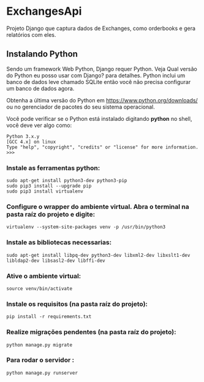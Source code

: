 # ExchangesApi
Projeto Django que captura dados de Exchanges, como orderbooks e gera relatórios com eles.


## Instalando Python
Sendo um framework Web Python, Django requer Python. Veja Qual versão do Python eu posso usar com Django? para detalhes. Python inclui um banco de dados leve chamado SQLite então você não precisa configurar um banco de dados agora.

Obtenha a última versão do Python em https://www.python.org/downloads/ ou no gerenciador de pacotes do seu sistema operacional.

Você pode verificar se o Python está instalado digitando **python** no shell, você deve ver algo como:

```
Python 3.x.y
[GCC 4.x] on linux
Type "help", "copyright", "credits" or "license" for more information.
>>>
```

### Instale as ferramentas python:
```
sudo apt-get install python3-dev python3-pip
sudo pip3 install --upgrade pip
sudo pip3 install virtualenv
```

### Configure o wrapper do ambiente virtual. Abra o terminal na pasta raíz do projeto e digite:
```
virtualenv --system-site-packages venv -p /usr/bin/python3
```

### Instale as bibliotecas necessarias:
```
sudo apt-get install libpq-dev python3-dev libxml2-dev libxslt1-dev libldap2-dev libsasl2-dev libffi-dev
```

### Ative o ambiente virtual:
```
source venv/bin/activate
```

### Instale os requisitos (na pasta raíz do projeto):
```
pip install -r requirements.txt
```

### Realize migrações pendentes (na pasta raíz do projeto):
```
python manage.py migrate
```

### Para rodar o servidor :
```
python manage.py runserver
```
